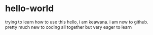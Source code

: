 # hello-world
trying to learn how to use this
hello, i am keawana. i am new to github. pretty much new to coding all together but very eager to learn
